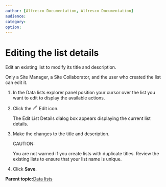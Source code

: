 ```yaml
---
author: [Alfresco Documentation, Alfresco Documentation]
audience: 
category: 
option: 
---
```


# Editing the list details

Edit an existing list to modify its title and description.

Only a Site Manager, a Site Collaborator, and the user who created the list can edit it.

1.  In the Data lists explorer panel position your cursor over the list you want to edit to display the available actions.

2.  Click the ![Edit](../images/ico-configure.png) Edit icon.

    The Edit List Details dialog box appears displaying the current list details.

3.  Make the changes to the title and description.

    CAUTION:

    You are not warned if you create lists with duplicate titles. Review the existing lists to ensure that your list name is unique.

4.  Click **Save**.


**Parent topic:**[Data lists](../concepts/datalists-intro.md)

